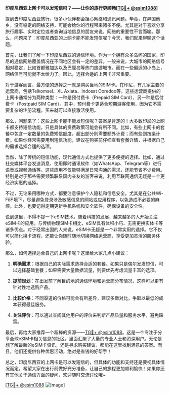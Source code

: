 **印度尼西亚上网卡可以发短信吗？——让你的旅行更顺畅[[TG💪+ @esim1088](https://t.me/s/esim1088)]**

提到去印度尼西亚旅行，很多小伙伴都会担心网络和通讯问题。毕竟，在异国他乡，没有稳定的网络支持，可能会给你的行程带来诸多不便。尤其是对于喜欢分享旅行趣事、实时定位或者查询当地信息的朋友来说，网络的重要性不言而喻。那么，问题来了：印度尼西亚的上网卡能不能发短信呢？今天，我们就来聊聊这个话题。

首先，让我们了解一下印度尼西亚的通信环境。作为一个拥有众多岛屿的国家，印尼的通信网络覆盖情况在不同地区会有一定的差异。一般来说，大城市的网络信号相对稳定，比如首都雅加达以及巴厘岛等热门旅游城市。而在一些偏远的小岛上，网络信号可能就不太给力了。因此，选择合适的上网卡非常重要。

对于游客而言，最方便的选择之一就是购买当地的SIM卡。在印尼，有几家主要的运营商，包括Telkomsel、XL Axiata、Indosat Ooredoo等。这些运营商提供的上网卡通常分为两种类型：一种是预付费卡（Prepaid SIM Card），另一种是后付费卡（Postpaid SIM Card）。其中，预付费卡更适合短期游客使用，因为它不需要复杂的注册流程，买来就可以直接激活使用。

那么，问题来了：这些上网卡能不能发短信呢？答案是肯定的！大多数印尼的上网卡都支持短信功能，只是具体的资费政策可能会有所不同。比如，有些上网卡的套餐中包含一定数量的免费短信额度，超出部分则需要额外计费；而有些则按条计费。如果你经常需要用到短信功能，建议在购买前仔细查看套餐详情，并根据自己的需求选择合适的选项。

当然，除了传统的短信功能，现代通信方式也提供了更多便捷的选择。比如，通过社交媒体平台发送消息、使用即时通讯软件（如WhatsApp、Telegram等）进行语音或视频通话等。这些应用不仅能够满足日常沟通的需求，还能节省不少费用。特别是对于那些需要频繁联系国内亲友的游客来说，利用互联网通信无疑是一个更经济实惠的选择。

不过，无论采用哪种方式，都要注意保护个人隐私和信息安全。尤其是在公共Wi-Fi环境下，尽量避免登录涉及敏感信息的网站或应用程序，以免造成不必要的麻烦。此外，也要记得定期更新手机系统和安全软件，确保设备的安全性。

说到这里，不得不提一下eSIM技术。随着科技的发展，越来越多的人开始关注eSIM卡的应用。与传统物理SIM卡相比，eSIM具有体积小巧、无需更换实体卡等诸多优点。对于经常出国的人来说，eSIM卡无疑是一个非常实用的选择。它不仅可以简化换卡流程，还能让你随时随地切换网络运营商，享受更加灵活的服务体验。

那么，如何选择适合自己的上网卡呢？这里给大家几点小建议：

1. **明确需求**：根据自己的实际需求选择合适的套餐。如果只是偶尔发发短信，可以选择基础套餐；如果需要大量数据流量，则要优先考虑流量丰富的选项。
   
2. **提前规划**：在出发前了解目的地的通信环境和运营商分布情况，这样可以更有针对性地选购产品。
   
3. **比较价格**：不同渠道的价格可能会有所差异，建议多做对比，争取以最低的成本获得最佳服务。
   
4. **关注评价**：可以通过查阅其他用户的评价来判断产品质量和服务水平，避免踩雷。

最后，再给大家推荐一个超棒的资源——[TG💪+ @esim1088](https://t.me/s/esim1088)。这是一个专注于分享全球eSIM卡相关信息的社区，里面汇聚了大量的专业人士和资深用户。无论是想了解最新的eSIM卡资讯，还是寻求购买建议，都能在这里找到满意的答案。而且，他们还提供各种优惠活动，绝对是省钱的好帮手！

总之，印度尼西亚的上网卡是可以发短信的，但具体的功能和支持还是要视具体情况而定。希望大家在出行前做好充分准备，让自己的旅程更加顺利愉快！如果你还有其他关于通信方面的疑问，欢迎随时交流讨论哦~

[[TG💪+ @esim1088](https://t.me/s/esim1088) ![Image](https://i.postimg.cc/4NQfJmqS/Snipaste-2025-05-13-00-14-12.png)]